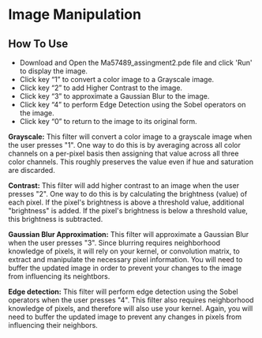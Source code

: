 
# Image Manipulation


## How To Use
  - Download and Open the Ma57489_assingment2.pde file and click 'Run' to display the image.
  - Click key “1” to convert a color image to a Grayscale image.
  - Click key “2” to add Higher Contrast to the image.
  - Click key “3” to approximate a Gaussian Blur to the image.
  - Click key “4” to perform Edge Detection using the Sobel operators on the image.
  - Click key “0” to return to the image to its original form.


**Grayscale:** This filter will convert a color image to a grayscale image when the user presses "1". One way to do this is by averaging across all color channels on a per-pixel basis then assigning that value across all three color channels. This roughly preserves the value even if hue and saturation are discarded.

**Contrast:** This filter will add higher contrast to an image when the user presses "2". One way to do this is by calculating the brightness (value) of each pixel. If the pixel's brightness is above a threshold value, additional "brightness" is added. If the pixel's brightness is below a threshold value, this brightness is subtracted.

**Gaussian Blur Approximation:** This filter will approximate a Gaussian Blur when the user presses "3". Since blurring requires neighborhood knowledge of pixels, it will rely on your kernel, or convolution matrix, to extract and manipulate the necessary pixel information. You will need to buffer the updated image in order to prevent your changes to the image from influencing its neightbors.

**Edge detection:** This filter will perform edge detection using the Sobel operators when the user presses "4". This filter also requires neighborhood knowledge of pixels, and therefore will also use your kernel. Again, you will need to buffer the updated image to prevent any changes in pixels from influencing their neighbors.
